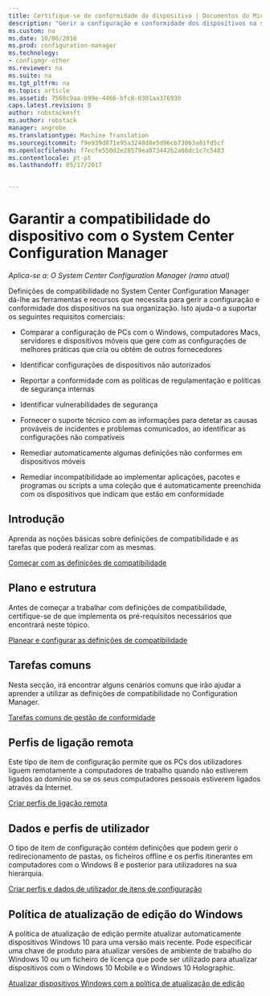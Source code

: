 ```yaml
---
title: Certifique-se de conformidade do dispositivo | Documentos do Microsoft
description: "Gerir a configuração e conformidade dos dispositivos na sua organização utilizando o System Center Configuration Manager."
ms.custom: na
ms.date: 10/06/2016
ms.prod: configuration-manager
ms.technology:
- configmgr-other
ms.reviewer: na
ms.suite: na
ms.tgt_pltfrm: na
ms.topic: article
ms.assetid: 7568c9aa-b99e-4466-bfc8-0301aa376930
caps.latest.revision: 8
author: robstackmsft
ms.author: robstack
manager: angrobe
ms.translationtype: Machine Translation
ms.sourcegitcommit: f9e939d871e95a3248d8e5d96cb73063a81fd5cf
ms.openlocfilehash: f7ecfe550d2e28579ea873442b2a68dc1c7c5483
ms.contentlocale: pt-pt
ms.lasthandoff: 05/17/2017


---
```

# <a name="ensure-device-compliance-with-system-center-configuration-manager"></a>Garantir a compatibilidade do dispositivo com o System Center Configuration Manager

*Aplica-se a: O System Center Configuration Manager (ramo atual)*

Definições de compatibilidade no System Center Configuration Manager dá-lhe as ferramentas e recursos que necessita para gerir a configuração e conformidade dos dispositivos na sua organização. Isto ajuda-o a suportar os seguintes requisitos comerciais:  

-   Comparar a configuração de PCs com o Windows, computadores Macs, servidores e dispositivos móveis que gere com as configurações de melhores práticas que cria ou obtém de outros fornecedores  

-   Identificar configurações de dispositivos não autorizados  

-   Reportar a conformidade com as políticas de regulamentação e políticas de segurança internas  

-   Identificar vulnerabilidades de segurança  

-   Fornecer o suporte técnico com as informações para detetar as causas prováveis de incidentes e problemas comunicados, ao identificar as configurações não compatíveis  

-   Remediar automaticamente algumas definições não conformes em dispositivos móveis  

-   Remediar incompatibilidade ao implementar aplicações, pacotes e programas ou scripts a uma coleção que é automaticamente preenchida com os dispositivos que indicam que estão em conformidade  


## <a name="get-started"></a>Introdução  
 Aprenda as noções básicas sobre definições de compatibilidade e as tarefas que poderá realizar com as mesmas.  

 [Começar com as definições de compatibilidade](../../compliance/get-started/get-started-with-compliance-settings.md)  

## <a name="plan-and-design"></a>Plano e estrutura  
 Antes de começar a trabalhar com definições de compatibilidade, certifique-se de que implementa os pré-requisitos necessários que encontrará neste tópico.  

 [Planear e configurar as definições de compatibilidade](../../compliance/plan-design/plan-for-and-configure-compliance-settings.md)  

## <a name="common-tasks"></a>Tarefas comuns  
 Nesta secção, irá encontrar alguns cenários comuns que irão ajudar a aprender a utilizar as definições de compatibilidade no Configuration Manager.  

 [Tarefas comuns de gestão de conformidade](../../compliance/plan-design/common-tasks-for-managing-compliance.md)  

## <a name="remote-connection-profiles"></a>Perfis de ligação remota  
 Este tipo de item de configuração permite que os PCs dos utilizadores liguem remotamente a computadores de trabalho quando não estiverem ligados ao domínio ou se os seus computadores pessoais estiverem ligados através da Internet.  

 [Criar perfis de ligação remota](/sccm/compliance/deploy-use/create-remote-connection-profiles)  

## <a name="user-data-and-profiles"></a>Dados e perfis de utilizador  
 O tipo de item de configuração contém definições que podem gerir o redirecionamento de pastas, os ficheiros offline e os perfis itinerantes em computadores com o Windows 8 e posterior para utilizadores na sua hierarquia.  

 [Criar perfis e dados de utilizador de itens de configuração](/sccm/compliance/deploy-use/create-user-data-and-profiles-configuration-items)  

## <a name="windows-edition-upgrade-policy"></a>Política de atualização de edição do Windows  
 A política de atualização de edição permite atualizar automaticamente dispositivos Windows 10 para uma versão mais recente. Pode especificar uma chave de produto para atualizar versões de ambiente de trabalho do Windows 10 ou um ficheiro de licença que pode ser utilizado para atualizar dispositivos com o Windows 10 Mobile e o Windows 10 Holographic.  

 [Atualizar dispositivos Windows com a política de atualização de edição](/sccm/compliance/deploy-use/upgrade-windows-version)  

